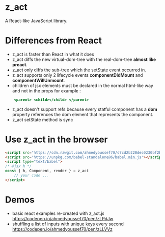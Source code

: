 # z_act
A React-like JavaScript library.

# Differences from React
- z_act is faster than React in what it does
- z_act diffs the new virtual-dom-tree with the real-dom-tree **almost like preact**.
- z_act only diffs the sub-tree which the setState event occurred in.
- z_act supports only 2 lifecycle events **componentDidMount** and **componentWillUnmount**.
- children of jsx elements must be declared in the normal html-like way and not in the props for example :
```jsx
    <parent> <child></child> </parent>
```
- z_act doesn't support refs because every statful component has a **dom** property references the dom element that represents the component.
- z_act setState method is sync

# Use z_act in the browser
```html
<script src="https://cdn.rawgit.com/ahmedyoussef70/c7cd2b220dec0230bf2bfc094d2a9e8d/raw/24c6910af50abf2a4324feed4fcb58e3a0608d86/z_act.min.js"></script>
<script src="https://unpkg.com/babel-standalone@6/babel.min.js"></script>
<script type="text/babel">
/* @jsx h */
const { h, Component, render } = z_act
    // your code ...
</script>
```

# Demos
- basic react examples re-created with z_act.js https://codepen.io/ahmedyoussef70/pen/zLPdJw
- shuffling a list of inputs with unique keys every second https://codepen.io/ahmedyoussef70/pen/zLLVVz
